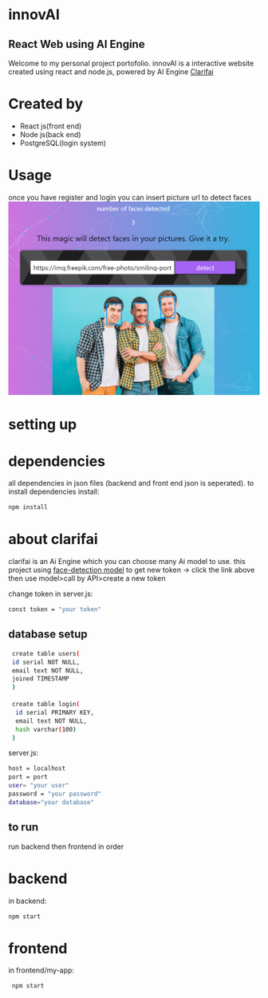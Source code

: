 # innovAI
## React Web using AI Engine
Welcome to my personal project portofolio.
innovAI is a interactive website created using react and node.js, powered by AI Engine [Clarifai](https://www.clarifai.com/) 
# Created by
- React js(front end)
- Node js(back end)
- PostgreSQL(login system)

# Usage
once you have register and login you can insert picture url to detect faces
![example](https://github.com/Edwad7676/innovAI/blob/main/detect_faces.png)


# setting up

 # dependencies
 all dependencies in json files (backend and front end json is seperated).
 to install dependencies install:
 ```sh
 npm install
 ```
 
# about clarifai
clarifai is an Ai Engine which you can choose many Ai model to use.
this project using [face-detection model](https://clarifai.com/clarifai/main/models/face-detection)
to get new token -> click the link above then use model>call by API>create a new token

change token in server.js:
```sh
const token = "your token"
```

## database setup
 ```sh
  create table users(
  id serial NOT NULL,
  email text NOT NULL,
  joined TIMESTAMP
  )
  
  create table login(
   id serial PRIMARY KEY,
   email text NOT NULL,
   hash varchar(100)
  )
 ```
 server.js:
 ```sh
 host = localhost
 port = port
 user= "your user"
 password = "your password"
 database="your database"
 ```
 ## to run
 run backend then frontend in order
 #  backend
 in backend:
 ```sh
 npm start
```
 # frontend
in frontend/my-app:
```sh
 npm start
 ```
 

